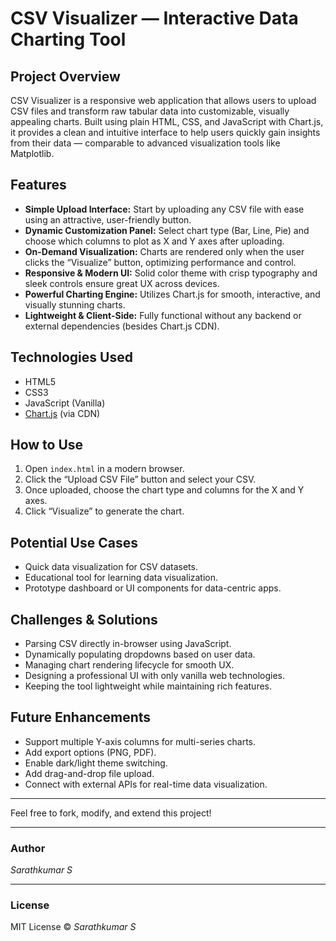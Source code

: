 # CSV Visualizer — Interactive Data Charting Tool

## Project Overview
CSV Visualizer is a responsive web application that allows users to upload CSV files and transform raw tabular data into customizable, visually appealing charts. Built using plain HTML, CSS, and JavaScript with Chart.js, it provides a clean and intuitive interface to help users quickly gain insights from their data — comparable to advanced visualization tools like Matplotlib.

## Features
- **Simple Upload Interface:** Start by uploading any CSV file with ease using an attractive, user-friendly button.
- **Dynamic Customization Panel:** Select chart type (Bar, Line, Pie) and choose which columns to plot as X and Y axes after uploading.
- **On-Demand Visualization:** Charts are rendered only when the user clicks the “Visualize” button, optimizing performance and control.
- **Responsive & Modern UI:** Solid color theme with crisp typography and sleek controls ensure great UX across devices.
- **Powerful Charting Engine:** Utilizes Chart.js for smooth, interactive, and visually stunning charts.
- **Lightweight & Client-Side:** Fully functional without any backend or external dependencies (besides Chart.js CDN).

## Technologies Used
- HTML5
- CSS3
- JavaScript (Vanilla)
- [Chart.js](https://www.chartjs.org/) (via CDN)

## How to Use
1. Open `index.html` in a modern browser.
2. Click the “Upload CSV File” button and select your CSV.
3. Once uploaded, choose the chart type and columns for the X and Y axes.
4. Click “Visualize” to generate the chart.

## Potential Use Cases
- Quick data visualization for CSV datasets.
- Educational tool for learning data visualization.
- Prototype dashboard or UI components for data-centric apps.

## Challenges & Solutions
- Parsing CSV directly in-browser using JavaScript.
- Dynamically populating dropdowns based on user data.
- Managing chart rendering lifecycle for smooth UX.
- Designing a professional UI with only vanilla web technologies.
- Keeping the tool lightweight while maintaining rich features.

## Future Enhancements
- Support multiple Y-axis columns for multi-series charts.
- Add export options (PNG, PDF).
- Enable dark/light theme switching.
- Add drag-and-drop file upload.
- Connect with external APIs for real-time data visualization.

---

Feel free to fork, modify, and extend this project!

---

### Author

*Sarathkumar S*

---

### License

MIT License © *Sarathkumar S*
